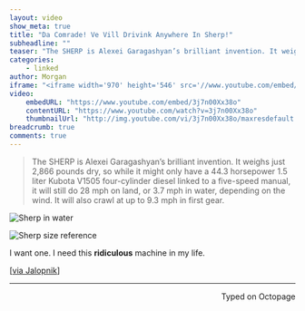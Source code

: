 ```yaml
---
layout: video
show_meta: true
title: "Da Comrade! Ve Vill Drivink Anywhere In Sherp!"
subheadline: ""
teaser: "The SHERP is Alexei Garagashyan’s brilliant invention. It weighs just 2,866 pounds dry, so while it might only have a 44.3 horsepower 1.5 liter Kubota V1505 four-cylinder diesel linked to a five-speed manual, it will still do 28 mph on land, or 3.7 mph in water, depending on the wind. It will also crawl at up to 9.3 mph in first gear."
categories:
    - linked
author: Morgan
iframe: "<iframe width='970' height='546' src='//www.youtube.com/embed/3j7n00Xx38o' frameborder='0' allowfullscreen></iframe>"
video:
    embedURL: "https://www.youtube.com/embed/3j7n00Xx38o"
    contentURL: "https://www.youtube.com/watch?v=3j7n00Xx38o"
    thumbnailUrl: "http://img.youtube.com/vi/3j7n00Xx38o/maxresdefault.jpg"
breadcrumb: true
comments: true
---
```


> The SHERP is Alexei Garagashyan’s brilliant invention. It weighs just 2,866 pounds dry, so while it might only have a 44.3 horsepower 1.5 liter Kubota V1505 four-cylinder diesel linked to a five-speed manual, it will still do 28 mph on land, or 3.7 mph in water, depending on the wind. It will also crawl at up to 9.3 mph in first gear.

![Sherp in water](http://imgur.com/aLvojeA.jpg)

![Sherp size reference](http://imgur.com/DATCqk3.jpg)

I want one. I need this **ridiculous** machine in my life.

[[via Jalopnik](http://truckyeah.jalopnik.com/the-russians-make-the-best-truck-in-the-universe-for-5-1758030433)]

 ---
<p align="right">Typed on Octopage</p>
